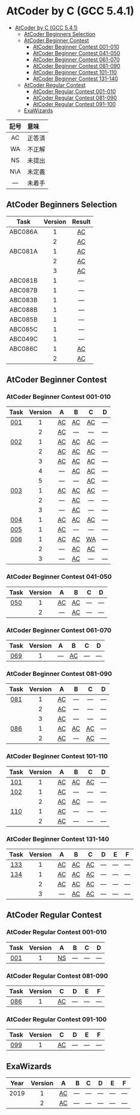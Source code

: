 # AtCoder by C (GCC 5.4.1) #

- [AtCoder by C (GCC 5.4.1)](#atcoder-by-c-gcc-541)
	- [AtCoder Beginners Selection](#atcoder-beginners-selection)
	- [AtCoder Beginner Contest](#atcoder-beginner-contest)
		- [AtCoder Beginner Contest 001-010](#atcoder-beginner-contest-001-010)
		- [AtCoder Beginner Contest 041-050](#atcoder-beginner-contest-041-050)
		- [AtCoder Beginner Contest 061-070](#atcoder-beginner-contest-061-070)
		- [AtCoder Beginner Contest 081-090](#atcoder-beginner-contest-081-090)
		- [AtCoder Beginner Contest 101-110](#atcoder-beginner-contest-101-110)
		- [AtCoder Beginner Contest 131-140](#atcoder-beginner-contest-131-140)
	- [AtCoder Regular Contest](#atcoder-regular-contest)
		- [AtCoder Regular Contest 001-010](#atcoder-regular-contest-001-010)
		- [AtCoder Regular Contest 081-090](#atcoder-regular-contest-081-090)
		- [AtCoder Regular Contest 091-100](#atcoder-regular-contest-091-100)
	- [ExaWizards](#exawizards)

|記号|意味|
|:-:|:-|
|AC|正答済|
|WA|不正解|
|NS|未提出|
|N\A|未定義|
|&#x2014;|未着手|

## AtCoder Beginners Selection ##

|Task   |Version|Result                          |
|:-----:|:-----:|:------------------------------:|
|ABC086A|   1   |[AC](ABC/ABC086/ABC086_A_v01.c) |
|       |   2   |[AC](abc/ABC086/ABC086_A_v02.c) |
|ABC081A|   1   |[AC](ABC/ABC081/ABC081_A_v01.c) |
|       |   2   |[AC](abc/ABC086/ABC081_A_v02.c) |
|       |   3   |[AC](abc/ABC086/ABC081_A_v03.c) |
|ABC081B|   1   |&#x2014;                        |
|ABC087B|   1   |&#x2014;                        |
|ABC083B|   1   |&#x2014;                        |
|ABC088B|   1   |&#x2014;                        |
|ABC085B|   1   |&#x2014;                        |
|ABC085C|   1   |&#x2014;                        |
|ABC049C|   1   |&#x2014;                        |
|ABC086C|   1   |[AC](abc/ABC086/ABC086_C_v01.c) |
|       |   2   |[AC](abc/ABC086/ABC086_C_v02.c) |

## AtCoder Beginner Contest ##

### AtCoder Beginner Contest 001-010 ###

|Task             |Version|A                               |B                               |C                               |D                               |
|:---------------:|:-----:|:------------------------------:|:------------------------------:|:------------------------------:|:------------------------------:|
|[001](ABC/ABC001)|   1   |[AC](ABC/ABC001/ABC001_A_v01.c) |[AC](ABC/ABC001/ABC001_B_v01.c) |[AC](ABC/ABC001/ABC001_C_v01.c) |&#x2014;                        |
|                 |   2   |[AC](ABC/ABC001/ABC001_A_v02.c) |&#x2014;                        |&#x2014;                        |&#x2014;                        |
|[002](ABC/ABC002)|   1   |[AC](ABC/ABC002/ABC002_A_v01.c) |[AC](ABC/ABC002/ABC002_B_v01.c) |[AC](ABC/ABC002/ABC002_C_v01.c) |&#x2014;                        |
|                 |   2   |[AC](ABC/ABC002/ABC002_A_v02.c) |[AC](ABC/ABC002/ABC002_B_v02.c) |[AC](ABC/ABC002/ABC002_C_v02.c) |&#x2014;                        |
|                 |   3   |[AC](ABC/ABC002/ABC002_A_v03.c) |[AC](ABC/ABC002/ABC002_B_v03.c) |[AC](ABC/ABC002/ABC002_C_v03.c) |&#x2014;                        |
|                 |   4   |&#x2014;                        |[AC](ABC/ABC002/ABC002_B_v04.c) |[AC](ABC/ABC002/ABC002_C_v04.c) |&#x2014;                        |
|                 |   5   |&#x2014;                        |&#x2014;                        |[AC](ABC/ABC002/ABC002_C_v05.c) |&#x2014;                        |
|[003](ABC/ABC003)|   1   |[AC](ABC/ABC003/ABC003_A_v01.c) |[AC](ABC/ABC003/ABC003_B_v01.c) |[AC](ABC/ABC003/ABC003_C_v01.c) |&#x2014;                        |
|                 |   2   |&#x2014;                        |[AC](ABC/ABC003/ABC003_B_v02.c) |&#x2014;                        |&#x2014;                        |
|                 |   3   |&#x2014;                        |[AC](ABC/ABC003/ABC003_B_v03.c) |&#x2014;                        |&#x2014;                        |
|[004](ABC/ABC004)|   1   |[AC](ABC/ABC004/ABC004_A_v01.c) |[AC](ABC/ABC004/ABC004_B_v01.c) |[AC](ABC/ABC004/ABC004_C_v01.c) |&#x2014;                        |
|[005](ABC/ABC005)|   1   |[AC](ABC/ABC005/ABC005_A_v01.c) |&#x2014;                        |&#x2014;                        |&#x2014;                        |
|[006](ABC/ABC006)|   1   |[AC](ABC/ABC006/ABC006_A_v01.c) |[AC](ABC/ABC006/ABC006_B_v01.c) |[WA](ABC/ABC006/ABC006_C_v01.c) |&#x2014;                        |
|                 |   2   |&#x2014;                        |[AC](ABC/ABC006/ABC006_B_v02.c) |[AC](ABC/ABC006/ABC006_C_v02.c) |&#x2014;                        |
|                 |   3   |&#x2014;                        |[AC](ABC/ABC006/ABC006_B_v03.c) |&#x2014;                        |&#x2014;                        |

### AtCoder Beginner Contest 041-050 ###

|Task             |Version|A                               |B                               |C                               |D                               |
|:---------------:|:-----:|:------------------------------:|:------------------------------:|:------------------------------:|:------------------------------:|
|[050](ABC/ABC050)|   1   |[AC](ABC/ABC050/ABC050_A_v01.c) |[AC](ABC/ABC050/ABC050_B_v01.c) |&#x2014;                        |&#x2014;                        |
|                 |   2   |&#x2014;                        |[AC](ABC/ABC050/ABC050_A_v02.c) |&#x2014;                        |&#x2014;                        |

### AtCoder Beginner Contest 061-070 ###

|Task             |Version|A                               |B                               |C                               |D                               |
|:---------------:|:-----:|:------------------------------:|:------------------------------:|:------------------------------:|:------------------------------:|
|[069](ABC/ABC069)|   1   |&#x2014;                        |[AC](ABC/ABC069/ABC069_B_v01.c) |&#x2014;                        |&#x2014;                        |

### AtCoder Beginner Contest 081-090 ###

|Task             |Version|A                               |B                               |C                               |D                               |
|:---------------:|:-----:|:------------------------------:|:------------------------------:|:------------------------------:|:------------------------------:|
|[081](ABC/ABC081)|   1   |[AC](ABC/ABC081/ABC081_A_v01.c) |&#x2014;                        |&#x2014;                        |&#x2014;                        |
|                 |   2   |[AC](ABC/ABC081/ABC081_A_v02.c) |&#x2014;                        |&#x2014;                        |&#x2014;                        |
|                 |   3   |[AC](ABC/ABC081/ABC081_A_v03.c) |&#x2014;                        |&#x2014;                        |&#x2014;                        |
|[086](ABC/ABC086)|   1   |[AC](ABC/ABC086/ABC086_A_v01.c) |[AC](ABC/ABC086/ABC086_B_v01.c) |[AC](ABC/ABC086/ABC086_C_v01.c) |&#x2014;                        |
|                 |   2   |[AC](ABC/ABC086/ABC086_A_v02.c) |&#x2014;                        |[AC](ABC/ABC086/ABC086_C_v02.c) |&#x2014;                        |

### AtCoder Beginner Contest 101-110 ###

|Task             |Version|A                               |B                               |C                               |D                               |
|:---------------:|:-----:|:------------------------------:|:------------------------------:|:------------------------------:|:------------------------------:|
|[101](ABC/ABC101)|   1   |[AC](ABC/ABC101/ABC101_A_v01.c) |[AC](ABC/ABC101/ABC101_B_v01.c) |[AC](ABC/ABC101/ABC101_C_v01.c) |&#x2014;                        |
|[102](ABC/ABC102)|   1   |[AC](ABC/ABC102/ABC102_A_v01.c) |&#x2014;                        |&#x2014;                        |&#x2014;                        |
|                 |   2   |[AC](ABC/ABC101/ABC101_A_v02.c) |[AC](ABC/ABC101/ABC101_B_v02.c) |&#x2014;                        |&#x2014;                        |
|[110](ABC/ABC110)|   1   |[AC](ABC/ABC110/ABC110_A_v01.c) |&#x2014;                        |&#x2014;                        |&#x2014;                        |
|                 |   2   |[AC](ABC/ABC110/ABC110_A_v02.c) |&#x2014;                        |&#x2014;                        |&#x2014;                        |

### AtCoder Beginner Contest 131-140 ###

|Task             |Version|A                               |B                               |C                               |D                               |E                               |F                               |
|:---------------:|:-----:|:------------------------------:|:------------------------------:|:------------------------------:|:------------------------------:|:------------------------------:|:------------------------------:|
|[133](ABC/ABC133)|   1   |[AC](ABC/ABC133/ABC133_A_v01.c) |[AC](ABC/ABC133/ABC133_B_v01.c) |[AC](ABC/ABC133/ABC133_C_v01.c) |&#x2014;                        |&#x2014;                        |&#x2014;                        |
|[134](ABC/ABC134)|   1   |[AC](ABC/ABC134/ABC134_A_v01.c) |[AC](ABC/ABC134/ABC134_B_v01.c) |[AC](ABC/ABC134/ABC134_C_v01.c) |&#x2014;                        |&#x2014;                        |&#x2014;                        |
|                 |   2   |[AC](ABC/ABC134/ABC134_A_v02.c) |[AC](ABC/ABC134/ABC134_B_v02.c) |[AC](ABC/ABC134/ABC134_C_v02.c) |&#x2014;                        |&#x2014;                        |&#x2014;                        |
|                 |   3   |&#x2014;                        |[AC](ABC/ABC134/ABC134_B_v03.c) |[AC](ABC/ABC134/ABC134_C_v03.c) |&#x2014;                        |&#x2014;                        |&#x2014;                        |

## AtCoder Regular Contest ##

### AtCoder Regular Contest 001-010 ###

|Task             |Version|A                              |B                              |C                              |D                              |
|:---------------:|:-----:|:-----------------------------:|:-----------------------------:|:-----------------------------:|:-----------------------------:|
|[001](ARC/ARC001)|   1   |[NS](ARC/ARC001/ARC001_A_v01.c)|&#x2014;                       |&#x2014;                       |&#x2014;                       |

### AtCoder Regular Contest 081-090 ###

|Task             |Version|C                              |D                              |E                              |F                              |
|:---------------:|:-----:|:-----------------------------:|:-----------------------------:|:-----------------------------:|:-----------------------------:|
|[086](ARC/ARC086)|   1   |[AC](ABC/ABC086/ABC086_C_v01.c)|&#x2014;                       |&#x2014;                       |&#x2014;                       |

### AtCoder Regular Contest 091-100 ###

|Task             |Version|C                              |D                              |E                              |F                              |
|:---------------:|:-----:|:-----------------------------:|:-----------------------------:|:-----------------------------:|:-----------------------------:|
|[099](ARC/ARC099)|   1   |[AC](ABC/ABC101/ABC101_C_v01.c)|&#x2014;                       |&#x2014;                       |&#x2014;                       |

## ExaWizards ##

|Year|Version|                                        A|       B|       C|       D|       E|       F|
|:--:|:-----:|:---------------------------------------:|-------:|:------:|:------:|:------:|:------:|
|2019|      1|[AC](ExaWizards/ExaWizards_2019_A_v01.jl)|&#x2014;|&#x2014;|&#x2014;|&#x2014;|&#x2014;|
|    |      2|[AC](ExaWizards/ExaWizards_2019_A_v02.jl)|&#x2014;|&#x2014;|&#x2014;|&#x2014;|&#x2014;|

<!-- EOF -->
